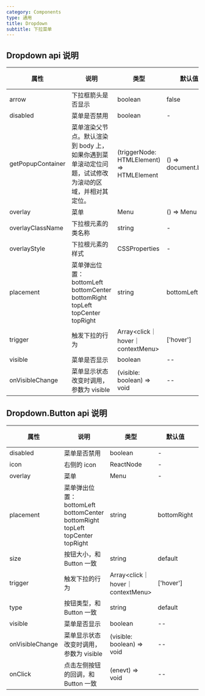 ```yaml
---
category: Components
type: 通用
title: Dropdown
subtitle: 下拉菜单
---
```



## Dropdown api 说明

| 属性 | 说明 | 类型 | 默认值 | 版本 |
| --- | --- | --- | --- | --- |
|arrow|下拉框箭头是否显示|boolean|false|--|
|disabled|菜单是否禁用|boolean|-|
|getPopupContainer|菜单渲染父节点。默认渲染到 body 上，如果你遇到菜单滚动定位问题，试试修改为滚动的区域，并相对其定位。|(triggerNode: HTMLElement) => HTMLElement|() => document.body|
|overlay|菜单|	Menu | () => Menu|-|
|overlayClassName|下拉根元素的类名称|string|-|
|overlayStyle|下拉根元素的样式|CSSProperties|-|
|placement|菜单弹出位置：bottomLeft bottomCenter bottomRight topLeft topCenter topRight|string|bottomLeft|
|trigger|触发下拉的行为|Array<click｜hover｜contextMenu>|\['hover'\]|--|
|visible|菜单是否显示|boolean|--|
|onVisibleChange|菜单显示状态改变时调用，参数为 visible|(visible: boolean) => void|--|


## Dropdown.Button api 说明

| 属性 | 说明 | 类型 | 默认值 | 版本 |
| --- | --- | --- | --- | --- |
|disabled|菜单是否禁用|boolean|-|
|icon|右侧的 icon|ReactNode|-|
|overlay|菜单|Menu| -|
|placement|菜单弹出位置：bottomLeft bottomCenter bottomRight topLeft topCenter topRight|string|bottomRight|
|size|按钮大小，和 Button 一致|string|default|
|trigger|触发下拉的行为|Array<click｜hover｜contextMenu>|\['hover'\]|--|
|type|按钮类型，和 Button 一致|string|default|
|visible|菜单是否显示|boolean|--|
|onVisibleChange|菜单显示状态改变时调用，参数为 visible|(visible: boolean) => void|--|
|onClick|点击左侧按钮的回调，和 Button 一致|(enevt) => void|--|